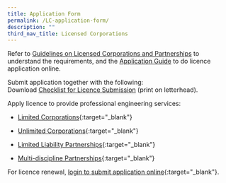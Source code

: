 ```yaml
---
title: Application Form
permalink: /LC-application-form/
description: ""
third_nav_title: Licensed Corporations
---
```

Refer to [Guidelines on Licensed Corporations and Partnerships](/files/Downloads/Guidelines/LicensedCorporationsOrPartnerships.pdf) to understand the requirements, and the [Application Guide](/files/Downloads/Guidelines/LC_Guideline.pdf) to do licence application online.

Submit application together with the following:<br>
Download [Checklist for Licence Submission](/files/Downloads/Guidelines/LC_Checklist.pdf) (print on letterhead).

Apply licence to provide professional engineering services:

*   [Limited Corporations](https://www.peb.gov.sg/apply_lc_corp.aspx?type=1){:target="_blank"}
  
*   [Unlimited Corporations](https://www.peb.gov.sg/apply_lc_corp.aspx?type=2){:target="_blank"}
  
*  [Limited Liability Partnerships](https://www.peb.gov.sg/apply_lc_ptr.aspx?type=1){:target="_blank"}
  
*   [Multi-discipline Partnerships](https://www.peb.gov.sg/apply_lc_ptr.aspx?type=2){:target="_blank"}


For licence renewal, [login to submit application online](https://www.peb.gov.sg/login_lc.aspx){:target="_blank"}.